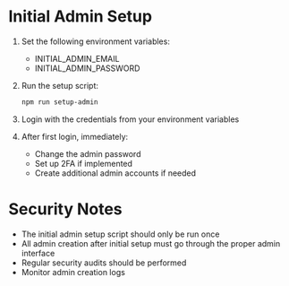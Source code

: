 # Initial Admin Setup

1. Set the following environment variables:
   - INITIAL_ADMIN_EMAIL
   - INITIAL_ADMIN_PASSWORD

2. Run the setup script:
   ```bash
   npm run setup-admin
   ```

3. Login with the credentials from your environment variables

4. After first login, immediately:
   - Change the admin password
   - Set up 2FA if implemented
   - Create additional admin accounts if needed

# Security Notes

- The initial admin setup script should only be run once
- All admin creation after initial setup must go through the proper admin interface
- Regular security audits should be performed
- Monitor admin creation logs 
